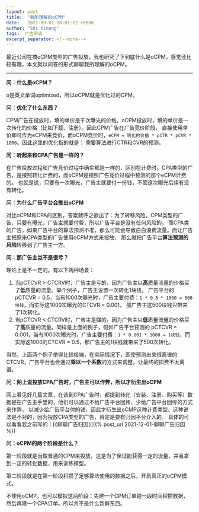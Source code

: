 ```yaml
---
layout: post 
title:  "我所理解的oCPM"
date:   2021-09-01 10:01:12 +0800 
author: "Shi Yinong"
tags:  广告杂谈
excerpt_separator: <!--more-->
---
```

最近公司在搞oCPM类型的广告投放，我也研究了下到底什么是oCPM，感觉还比较有趣，本文就以问答的形式聊聊我所理解的oCPM。
<!--more-->

___

**问：什么是oCPM？**

o是英文单词optimized，所以oCPM就是优化过的CPM。

**问：优化了什么东西？**

CPM广告在投放时，填的单价是千次曝光的价格。oCPM投放时，填的单价是一次转化的价格（比如下载、注册）。因此CPM广告在广告竞价阶段，
直接使用单价即可作为eCPM来竞价，而oCPM竞价时，```eCPM = 转化的价格 * pCTR * pCVR * 1000```。因此这里的优化指的就是：
需要算法进行CTR和CVR的预测。

**问：听起来和CPA广告是一样的？**

在广告投放过程和广告竞价过程中确实都是一样的，区别在计费时，CPA类型的广告，是按照转化计费的，而oCPM是按照广告竞价过程中预测的那个eCPM计费的。
也就是说，只要有一次曝光，广告主就要付一份钱，不管这次曝光后续有没有转化。

**问：为什么广告平台会推出oCPM**

对比oCPM和CPA的区别，答案就呼之欲出了：为了转移风险。CPM类型的广告，只要有曝光，广告主就要付费，所以广告平台是没有任何风险的。
而CPA类的广告，如果广告平台的算法预测不准，那么可能会导致白白浪费流量。而让广告主把原来CPA类型的广告使用oCPM方式来投放，
那么就把广告平台**算法预测的风险**转移到了广告主一方。

**问：那广告主岂不是很亏？**

理论上是不一定的。有以下两种场景：
1. 当pCTCVR > CTCRV时，广告主是亏的，因为广告主以**高**质量流量的价格买了**低**质量的流量。举个例子，广告主设置一次转化1块钱，
广告平台的pCTCVR = 0.5，当有1000次曝光时，广告主要付费：`1 * 0.5 * 1000 = 500块钱`，而实际这1000次曝光的CTCVR = 0.001，
那广告主这500块钱只带来了1次转化。
2. 当pCTCVR < CTCRV时，广告主是赚的，因为广告主以**低**质量流量的价格买了**高**质量的流量。同样是上面的例子，假如广告平台预测的
pCTCVR = 0.001，当有1000次曝光时，广告主要付费：`1 * 0.001 * 1000 = 1块钱`，而实际这1000的CTCVR = 0.5，那广告主的1块钱就带来了500次转化。

当然，上面两个例子举得比较极端，在实际情况下，即使预测出来很离谱的CTCVR，广告平台也会通过**乘以一个系数**的方式来调整，让最终的扣费不太离谱。

**问：网上说投放CPA广告时，广告主可以作弊，所以才衍生出oCPM**

网上看见好几篇文章，在谈到CPA广告时，都提到转化（安装、注册、购买等）数据是在广告主手里的，他们可以通过不给广告平台回传、少给广告平台回传的方式来作弊，
以减少给广告平台付的钱，因此才衍生出oCMP这种计费类型。这种说法是不对的，因为投放CPA类型的广告，肯定是要有归因平台介入的。
具体的可以看看我之前写的：[《聊聊广告归因》]({% post_url 2021-12-01-聊聊广告归因 %})

**问：oCPM的两个阶段是什么？**

第一阶段就是当做普通的CPM来投放，这是为了保证能获得一定的流量，并且拿到一定的转化数据，用来训练模型。

第二阶段就是在第一阶段积攒了足够算法使用的数据之后，开启真正的oCPM模式。

不使用oCMP，也可以模拟这两阶段：先建一个CPM订单跑一段时间积攒数据，然后再建一个CPA订单。所以并不是什么新鲜东西。
